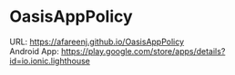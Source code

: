 # OasisAppPolicy
URL: https://afareenj.github.io/OasisAppPolicy  
Android App: https://play.google.com/store/apps/details?id=io.ionic.lighthouse

